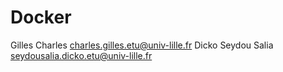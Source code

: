 # Docker
 Gilles Charles charles.gilles.etu@univ-lille.fr
 Dicko Seydou Salia seydousalia.dicko.etu@univ-lille.fr
